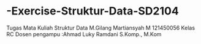 # -Exercise-Struktur-Data-SD2104
Tugas Mata Kuliah Struktur Data M.Gilang Martiansyah M 121450056 Kelas RC
Dosen pengampu :Ahmad Luky Ramdani S.Komp., M.Kom
